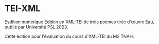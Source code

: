 # TEI-XML
Esdition numérique
Édition en XML-TEI de trois poèmes tirée d'œuvre Eau, publié par Université PSL 2023.

Cette édition pour l'évaluation du cours d'XML-TEI du M2 TNAH.
